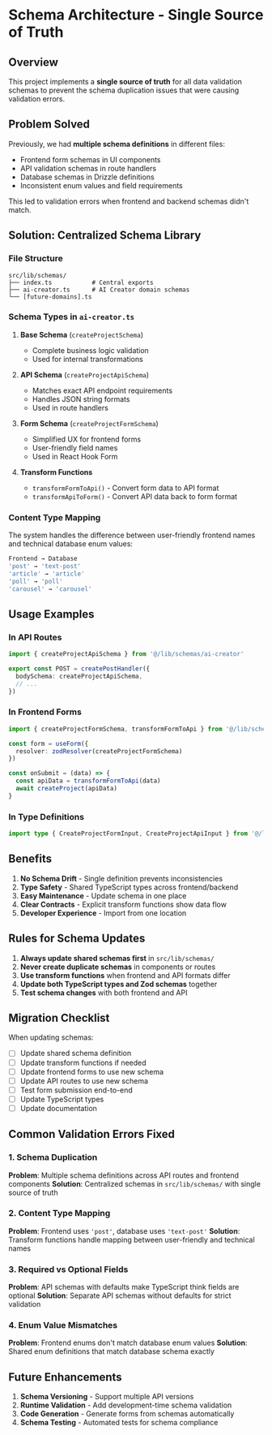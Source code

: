 # Schema Architecture - Single Source of Truth

## Overview

This project implements a **single source of truth** for all data validation schemas to prevent the schema duplication issues that were causing validation errors.

## Problem Solved

Previously, we had **multiple schema definitions** in different files:
- Frontend form schemas in UI components
- API validation schemas in route handlers  
- Database schemas in Drizzle definitions
- Inconsistent enum values and field requirements

This led to validation errors when frontend and backend schemas didn't match.

## Solution: Centralized Schema Library

### File Structure
```
src/lib/schemas/
├── index.ts           # Central exports
├── ai-creator.ts      # AI Creator domain schemas
└── [future-domains].ts
```

### Schema Types in `ai-creator.ts`

1. **Base Schema** (`createProjectSchema`)
   - Complete business logic validation
   - Used for internal transformations

2. **API Schema** (`createProjectApiSchema`) 
   - Matches exact API endpoint requirements
   - Handles JSON string formats
   - Used in route handlers

3. **Form Schema** (`createProjectFormSchema`)
   - Simplified UX for frontend forms
   - User-friendly field names
   - Used in React Hook Form

4. **Transform Functions**
   - `transformFormToApi()` - Convert form data to API format
   - `transformApiToForm()` - Convert API data back to form format

### Content Type Mapping

The system handles the difference between user-friendly frontend names and technical database enum values:

```typescript
Frontend → Database
'post' → 'text-post'
'article' → 'article'  
'poll' → 'poll'
'carousel' → 'carousel'
```

## Usage Examples

### In API Routes
```typescript
import { createProjectApiSchema } from '@/lib/schemas/ai-creator'

export const POST = createPostHandler({
  bodySchema: createProjectApiSchema,
  // ...
})
```

### In Frontend Forms
```typescript
import { createProjectFormSchema, transformFormToApi } from '@/lib/schemas/ai-creator'

const form = useForm({
  resolver: zodResolver(createProjectFormSchema)
})

const onSubmit = (data) => {
  const apiData = transformFormToApi(data)
  await createProject(apiData)
}
```

### In Type Definitions
```typescript
import type { CreateProjectFormInput, CreateProjectApiInput } from '@/lib/schemas/ai-creator'
```

## Benefits

1. **No Schema Drift** - Single definition prevents inconsistencies
2. **Type Safety** - Shared TypeScript types across frontend/backend
3. **Easy Maintenance** - Update schema in one place
4. **Clear Contracts** - Explicit transform functions show data flow
5. **Developer Experience** - Import from one location

## Rules for Schema Updates

1. **Always update shared schemas first** in `src/lib/schemas/`
2. **Never create duplicate schemas** in components or routes
3. **Use transform functions** when frontend and API formats differ
4. **Update both TypeScript types and Zod schemas** together
5. **Test schema changes** with both frontend and API

## Migration Checklist

When updating schemas:
- [ ] Update shared schema definition
- [ ] Update transform functions if needed
- [ ] Update frontend forms to use new schema
- [ ] Update API routes to use new schema  
- [ ] Test form submission end-to-end
- [ ] Update TypeScript types
- [ ] Update documentation

## Common Validation Errors Fixed

### 1. Schema Duplication
**Problem**: Multiple schema definitions across API routes and frontend components
**Solution**: Centralized schemas in `src/lib/schemas/` with single source of truth

### 2. Content Type Mapping  
**Problem**: Frontend uses `'post'`, database uses `'text-post'`
**Solution**: Transform functions handle mapping between user-friendly and technical names

### 3. Required vs Optional Fields
**Problem**: API schemas with defaults make TypeScript think fields are optional
**Solution**: Separate API schemas without defaults for strict validation

### 4. Enum Value Mismatches
**Problem**: Frontend enums don't match database enum values
**Solution**: Shared enum definitions that match database schema exactly

## Future Enhancements

1. **Schema Versioning** - Support multiple API versions
2. **Runtime Validation** - Add development-time schema validation
3. **Code Generation** - Generate forms from schemas automatically
4. **Schema Testing** - Automated tests for schema compliance 